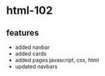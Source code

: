 # html-102

## features
- added navbar
- added cards
- added pages javascript, css, html
- updated navbars